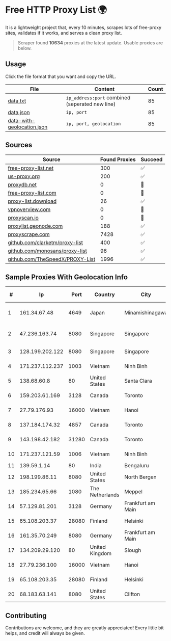
# Free HTTP Proxy List 🌍

It is a lightweight project that, every 10 minutes, scrapes lots of free-proxy sites, validates if it works, and serves a clean proxy list.


> Scraper found **10634** proxies at the latest update. Usable proxies are below.

## Usage

Click the file format that you want and copy the URL.


|File|Content|Count|
|----|-------|-----|
|[data.txt](https://raw.githubusercontent.com/themiralay/Proxy-List-World/master/data.txt)|`ip_address:port` combined (seperated new line)|85|
|[data.json](https://raw.githubusercontent.com/themiralay/Proxy-List-World/master/data.json)|`ip, port`|85|
|[data-with-geolocation.json](https://raw.githubusercontent.com/themiralay/Proxy-List-World/master/data-with-geolocation.json)|`ip, port, geolocation`|85|

## Sources

|Source|Found Proxies|Succeed|
|------|-------------|-------|
|[free-proxy-list.net](https://free-proxy-list.net)|300|✅|
|[us-proxy.org](https://www.us-proxy.org)|200|✅|
|[proxydb.net](http://proxydb.net)|0|🚫|
|[free-proxy-list.com](https://free-proxy-list.com/?page=&port=&type%5B%5D=http&type%5B%5D=https&up_time=0&search=Search)|0|🚫|
|[proxy-list.download](https://www.proxy-list.download/HTTP)|26|✅|
|[vpnoverview.com](https://vpnoverview.com/privacy/anonymous-browsing/free-proxy-servers)|0|🚫|
|[proxyscan.io](https://www.proxyscan.io)|0|🚫|
|[proxylist.geonode.com](https://proxylist.geonode.com/api/proxy-list?limit=300&page=1&sort_by=lastChecked&sort_type=desc&protocols=http,https)|188|✅|
|[proxyscrape.com](https://api.proxyscrape.com/v2/?request=displayproxies&protocol=http&timeout=10000&country=all&ssl=all&anonymity=all)|7428|✅|
|[github.com/clarketm/proxy-list](https://raw.githubusercontent.com/clarketm/proxy-list/master/proxy-list-raw.txt)|400|✅|
|[github.com/monosans/proxy-list](https://raw.githubusercontent.com/monosans/proxy-list/main/proxies/http.txt)|96|✅|
|[github.com/TheSpeedX/PROXY-List](https://raw.githubusercontent.com/TheSpeedX/PROXY-List/master/http.txt)|1996|✅|


## Sample Proxies With Geolocation Info

|#|Ip|Port|Country|City|Internet Service Provider|
|-|--|----|-------|----|-------------------------|
|1|161.34.67.48|4649|Japan|Minamishinagawa|NTT PC Communications, Inc.|
|2|47.236.163.74|8080|Singapore|Singapore|Alibaba (US) Technology Co., Ltd.|
|3|128.199.202.122|8080|Singapore|Singapore|DigitalOcean, LLC|
|4|171.237.112.237|1003|Vietnam|Ninh Bình|Viettel Corporation|
|5|138.68.60.8|80|United States|Santa Clara|DigitalOcean, LLC|
|6|159.203.61.169|3128|Canada|Toronto|DigitalOcean, LLC|
|7|27.79.176.93|16000|Vietnam|Hanoi|Viettel Corporation|
|8|137.184.174.32|4857|Canada|Toronto|DigitalOcean, LLC|
|9|143.198.42.182|31280|Canada|Toronto|DigitalOcean, LLC|
|10|171.237.121.59|1006|Vietnam|Ninh Bình|Viettel Corporation|
|11|139.59.1.14|80|India|Bengaluru|DIGITALOCEAN|
|12|198.199.86.11|8080|United States|North Bergen|DigitalOcean, LLC|
|13|185.234.65.66|1080|The Netherlands|Meppel|PQ HOSTING PLUS S.R.L.|
|14|57.129.81.201|3128|Germany|Frankfurt am Main|OVH SAS|
|15|65.108.203.37|28080|Finland|Helsinki|Hetzner Online GmbH|
|16|161.35.70.249|8080|Germany|Frankfurt am Main|DigitalOcean, LLC|
|17|134.209.29.120|80|United Kingdom|Slough|DigitalOcean, LLC|
|18|27.79.236.100|16000|Vietnam|Hanoi|Viettel Corporation|
|19|65.108.203.35|28080|Finland|Helsinki|Hetzner Online GmbH|
|20|68.183.63.141|8080|United States|Clifton|DigitalOcean, LLC|



## Contributing

Contributions are welcome, and they are greatly appreciated! Every
little bit helps, and credit will always be given.

